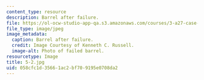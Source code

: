 ```yaml
---
content_type: resource
description: Barrel after failure.
file: https://ol-ocw-studio-app-qa.s3.amazonaws.com/courses/3-a27-case-studies-in-forensic-metallurgy-fall-2007/058cfc1d35661ac2bf709195e0708da2_5-2.jpg
file_type: image/jpeg
image_metadata:
  caption: Barrel after failure.
  credit: Image Courtesy of Kenneth C. Russell.
  image-alt: Photo of failed barrel.
resourcetype: Image
title: 5-2.jpg
uid: 058cfc1d-3566-1ac2-bf70-9195e0708da2
---
```

